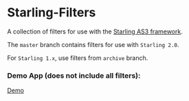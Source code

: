# Starling-Filters

A collection of filters for use with the [Starling AS3 framework](https://github.com/Gamua/Starling-Framework/).

The `master` branch contains filters for use with `Starling 2.0`.

For `Starling 1.x`, use filters from `archive` branch.


### Demo App (does not include all filters):

[Demo](http://onebyonedesign.com/flash/starling/filters/demo/)
